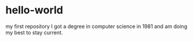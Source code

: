 # hello-world
my first repository
I got a degree in computer science in 1981 and am doing my best to stay current.
